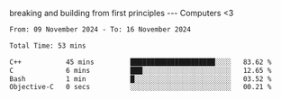 breaking and building from first principles --- Computers <3

<!--START_SECTION:waka-->

```txt
From: 09 November 2024 - To: 16 November 2024

Total Time: 53 mins

C++           45 mins         █████████████████████░░░░   83.62 %
C             6 mins          ███░░░░░░░░░░░░░░░░░░░░░░   12.65 %
Bash          1 min           █░░░░░░░░░░░░░░░░░░░░░░░░   03.52 %
Objective-C   0 secs          ░░░░░░░░░░░░░░░░░░░░░░░░░   00.21 %
```

<!--END_SECTION:waka-->
